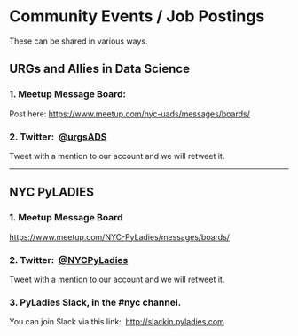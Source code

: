 # Community Events / Job Postings 
These can be shared in various ways.

## URGs and Allies in Data Science

### 1. Meetup Message Board:  
Post here:  https://www.meetup.com/nyc-uads/messages/boards/

### 2. Twitter:  [@urgsADS](https://twitter.com/urgsADS)  
Tweet with a mention to our account and we will retweet it.

---

## NYC PyLADIES

### 1. Meetup Message Board
https://www.meetup.com/NYC-PyLadies/messages/boards/

### 2. Twitter:  [@NYCPyLadies](https://twitter.com/NYCPyLadies)
Tweet with a mention to our account and we will retweet it.

### 3. PyLadies Slack, in the #nyc channel.  
You can join Slack via this link:  http://slackin.pyladies.com

